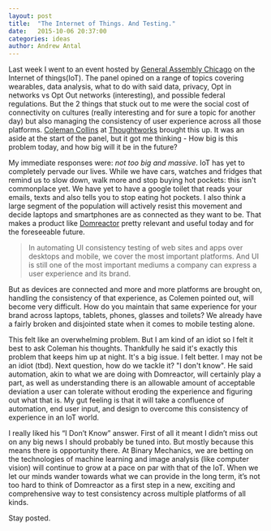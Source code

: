 ```yaml
---
layout: post
title:  "The Internet of Things. And Testing."
date:   2015-10-06 20:37:00
categories: ideas 
author: Andrew Antal
---
```


Last week I went to an event hosted by [General Assembly Chicago](https://generalassemb.ly/chicago) on the Internet of things(IoT). The panel opined on a range of topics covering wearables, data analysis, what to do with said data, privacy, Opt in networks vs Opt Out networks (interesting), and possible federal regulations. But the 2 things that stuck out to me were the social cost of connectivity on cultures (really interesting and for sure a topic for another day) but also managing the consistency of user experience across all those platforms. [Coleman Collins](https://twitter.com/COLEMANICEWATER) at [Thoughtworks](https://twitter.com/thoughtworks) brought this up. It was an aside at the start of the panel, but it got me thinking - How big is this problem today, and how big will it be in the future?  

My immediate responses were: <i>not too big and massive</i>. IoT has yet to completely pervade our lives. While we have cars, watches and fridges that remind us to slow down, walk more and stop buying hot pockets: this isn't commonplace yet. We have yet to have a google toilet that reads your emails, texts and also tells you to stop eating hot pockets. I also think a large segment of the population will actively resist this movement and decide laptops and smartphones are as connected as they want to be. That makes a product like [Domreactor](https://domreactor.com) pretty relevant and useful today and for the foreseeable future.  

> In automating UI consistency testing of web sites and apps over desktops and mobile, we cover the most important platforms. And UI is still one of the most important mediums a company can express a user experience and its brand.  

But as devices are connected and more and more platforms are brought on, handling the consistency of that experience, as Colemen pointed out, will become very difficult.  How do you maintain that same experience for your brand across laptops, tablets, phones, glasses and toilets? We already have a fairly broken and disjointed state when it comes to mobile testing alone.  

This felt like an overwhelming problem. But I am kind of an idiot so I felt it best to ask Coleman his thoughts. Thankfully he said it's exactly this problem that keeps him up at night. It's a big issue. I felt better. I may not be an idiot (tbd).  Next question, how do we tackle it?  "I don't know". He said automation, akin to what we are doing with Domreactor, will certainly play a part, as well as understanding there is an allowable amount of acceptable deviation a user can tolerate without eroding the experience and figuring out what that is.  My gut feeling is that it will take a confluence of automation, end user input, and design to overcome this consistency of experience in an IoT world.  

I really liked his “I Don’t Know” answer. First of all it meant I didn’t miss out on any big news I should probably be tuned into. But mostly because this means there is opportunity there. At Binary Mechanics, we are betting on the technologies of machine learning and image analysis (like computer vision) will continue to grow at a pace on par with that of the IoT. When we let our minds wander towards what we can provide in the long term, it’s not too hard to think of Domreactor as a first step in a new, exciting and comprehensive way to test consistency across multiple platforms of all kinds.  

Stay posted.